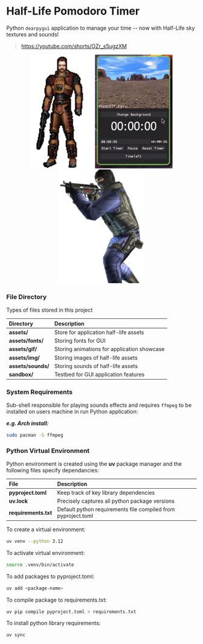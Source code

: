 # Half-Life Pomodoro Timer

Python `dearpygui` application to manage your time -- now with Half-Life sky textures and sounds!

> https://youtube.com/shorts/OZr_s5ugzXM

<p align="center">
  <img src="https://raw.githubusercontent.com/Filpill/hl-vox-timeleft/refs/heads/main/assets/img/model/gordon.png" alt="Gordon Model" height="300"/>
  <img src="https://raw.githubusercontent.com/Filpill/hl-vox-timeleft/refs/heads/main/assets/gif/hl-timer1.gif" alt="HL Timer" height="300"/>
  <img src="https://raw.githubusercontent.com/Filpill/hl-vox-timeleft/refs/heads/main/assets/img/model/gign.png" alt="GIGN Model" height="300"/>
</p>                                                                                                                        

### File Directory
Types of files stored in this project
<div align = center>
  
| Directory  | Description |
| :------------- | :------------- |
| **assets/**         | Store for application half-life assets |
| **assets/fonts/**   | Storing fonts for GUI |
| **assets/gif/**     | Storing animations for application showcase |
| **assets/img/**     | Storing images of half-life assets |
| **assets/sounds/**  | Storing sounds of half-life assets |
| **sandbox/**        | Testbed for GUI application features  |
  
</div>

### System Requirements
Sub-shell responsible for playing sounds effects and requires `ffmpeg` to be installed on users machine in run Python application:

***e.g. Arch install:***
```bash
sudo pacman -S ffmpeg
```

### Python Virtual Environment

Python environment is created using the **uv** package manager and the following files specify dependancies:

<div align = center>

| File | Description |
| :------------- | :------------- |
| **pyproject.toml** | Keep track of key library dependencies |
| **uv.lock** | Precisely captures all python package versions |
| **requirements.txt** | Default python requirements file compiled from pyproject.toml |

</div>

To create a virtual environment:
```bash
uv venv --python 3.12
```

To activate virtual environment: 
```bash                                  
source .venv/bin/activate                
```                                      

To add packages to pyproject.toml:
```bash                                  
uv add <package-name>
```

To compile package to requirements.txt:
```bash
uv pip compile pyproject.toml > requirements.txt
```

To install python library requirements:
```bash
uv sync
```
